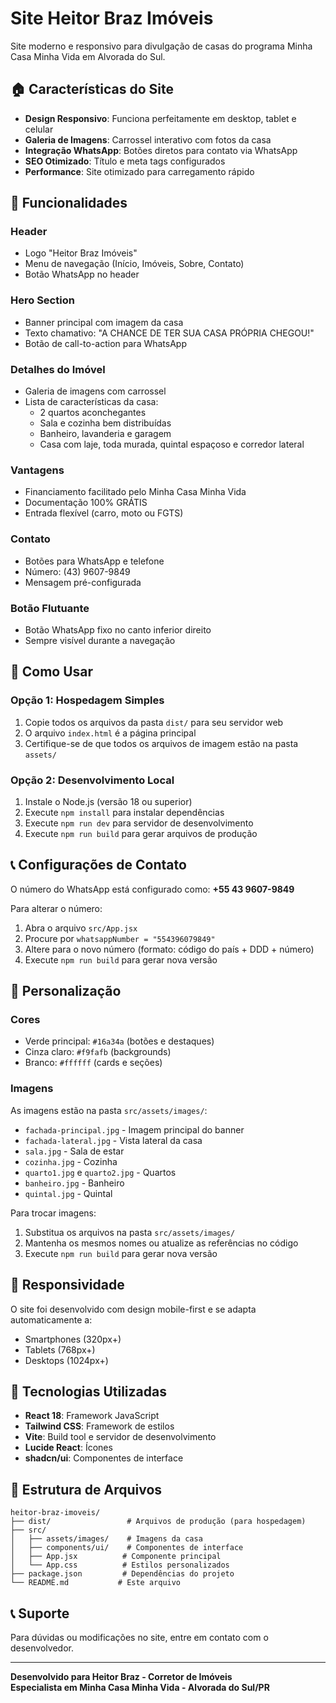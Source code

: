 # Site Heitor Braz Imóveis

Site moderno e responsivo para divulgação de casas do programa Minha Casa Minha Vida em Alvorada do Sul.

## 🏠 Características do Site

- **Design Responsivo**: Funciona perfeitamente em desktop, tablet e celular
- **Galeria de Imagens**: Carrossel interativo com fotos da casa
- **Integração WhatsApp**: Botões diretos para contato via WhatsApp
- **SEO Otimizado**: Título e meta tags configurados
- **Performance**: Site otimizado para carregamento rápido

## 📱 Funcionalidades

### Header
- Logo "Heitor Braz Imóveis"
- Menu de navegação (Início, Imóveis, Sobre, Contato)
- Botão WhatsApp no header

### Hero Section
- Banner principal com imagem da casa
- Texto chamativo: "A CHANCE DE TER SUA CASA PRÓPRIA CHEGOU!"
- Botão de call-to-action para WhatsApp

### Detalhes do Imóvel
- Galeria de imagens com carrossel
- Lista de características da casa:
  - 2 quartos aconchegantes
  - Sala e cozinha bem distribuídas
  - Banheiro, lavanderia e garagem
  - Casa com laje, toda murada, quintal espaçoso e corredor lateral

### Vantagens
- Financiamento facilitado pelo Minha Casa Minha Vida
- Documentação 100% GRÁTIS
- Entrada flexível (carro, moto ou FGTS)

### Contato
- Botões para WhatsApp e telefone
- Número: (43) 9607-9849
- Mensagem pré-configurada

### Botão Flutuante
- Botão WhatsApp fixo no canto inferior direito
- Sempre visível durante a navegação

## 🚀 Como Usar

### Opção 1: Hospedagem Simples
1. Copie todos os arquivos da pasta `dist/` para seu servidor web
2. O arquivo `index.html` é a página principal
3. Certifique-se de que todos os arquivos de imagem estão na pasta `assets/`

### Opção 2: Desenvolvimento Local
1. Instale o Node.js (versão 18 ou superior)
2. Execute `npm install` para instalar dependências
3. Execute `npm run dev` para servidor de desenvolvimento
4. Execute `npm run build` para gerar arquivos de produção

## 📞 Configurações de Contato

O número do WhatsApp está configurado como: **+55 43 9607-9849**

Para alterar o número:
1. Abra o arquivo `src/App.jsx`
2. Procure por `whatsappNumber = "554396079849"`
3. Altere para o novo número (formato: código do país + DDD + número)
4. Execute `npm run build` para gerar nova versão

## 🎨 Personalização

### Cores
- Verde principal: `#16a34a` (botões e destaques)
- Cinza claro: `#f9fafb` (backgrounds)
- Branco: `#ffffff` (cards e seções)

### Imagens
As imagens estão na pasta `src/assets/images/`:
- `fachada-principal.jpg` - Imagem principal do banner
- `fachada-lateral.jpg` - Vista lateral da casa
- `sala.jpg` - Sala de estar
- `cozinha.jpg` - Cozinha
- `quarto1.jpg` e `quarto2.jpg` - Quartos
- `banheiro.jpg` - Banheiro
- `quintal.jpg` - Quintal

Para trocar imagens:
1. Substitua os arquivos na pasta `src/assets/images/`
2. Mantenha os mesmos nomes ou atualize as referências no código
3. Execute `npm run build` para gerar nova versão

## 📱 Responsividade

O site foi desenvolvido com design mobile-first e se adapta automaticamente a:
- Smartphones (320px+)
- Tablets (768px+)
- Desktops (1024px+)

## 🔧 Tecnologias Utilizadas

- **React 18**: Framework JavaScript
- **Tailwind CSS**: Framework de estilos
- **Vite**: Build tool e servidor de desenvolvimento
- **Lucide React**: Ícones
- **shadcn/ui**: Componentes de interface

## 📄 Estrutura de Arquivos

```
heitor-braz-imoveis/
├── dist/                 # Arquivos de produção (para hospedagem)
├── src/
│   ├── assets/images/    # Imagens da casa
│   ├── components/ui/    # Componentes de interface
│   ├── App.jsx          # Componente principal
│   └── App.css          # Estilos personalizados
├── package.json         # Dependências do projeto
└── README.md           # Este arquivo
```

## 📞 Suporte

Para dúvidas ou modificações no site, entre em contato com o desenvolvedor.

---

**Desenvolvido para Heitor Braz - Corretor de Imóveis**  
**Especialista em Minha Casa Minha Vida - Alvorada do Sul/PR**

